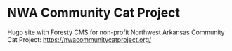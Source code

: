 # NWA Community Cat Project

Hugo site with Foresty CMS for non-profit Northwest Arkansas Community Cat Project: https://nwacommunitycatproject.org/

